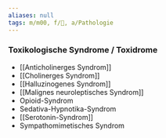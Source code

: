 ```yaml
---
aliases: null
tags: m/m00, f/🍄, a/Pathologie
---
```

### Toxikologische Syndrome / Toxidrome 
- [[Anticholinerges Syndrom]]
- [[Cholinerges Syndrom]]
- [[Halluzinogenes Syndrom]]
- [[Malignes neuroleptisches Syndrom]]
- Opioid-Syndrom
- Sedativa-Hypnotika-Syndrom
- [[Serotonin-Syndrom]]
- Sympathomimetisches Syndrom